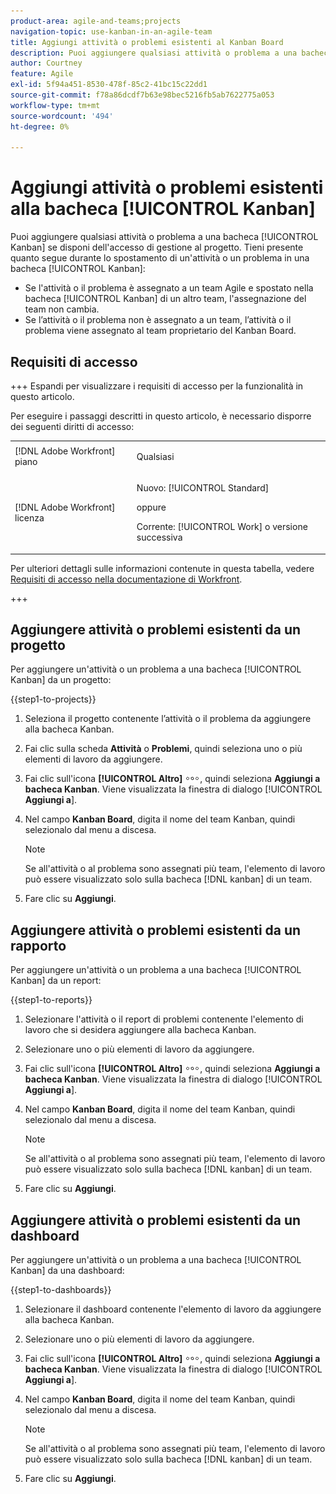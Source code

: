 ```yaml
---
product-area: agile-and-teams;projects
navigation-topic: use-kanban-in-an-agile-team
title: Aggiungi attività o problemi esistenti al Kanban Board
description: Puoi aggiungere qualsiasi attività o problema a una bacheca Kanban se disponi dell’accesso Gestisci al progetto.
author: Courtney
feature: Agile
exl-id: 5f94a451-8530-478f-85c2-41bc15c22dd1
source-git-commit: f78a86dcdf7b63e98bec5216fb5ab7622775a053
workflow-type: tm+mt
source-wordcount: '494'
ht-degree: 0%

---
```


# Aggiungi attività o problemi esistenti alla bacheca [!UICONTROL Kanban]

<!-- Audited: 4/2025 -->

Puoi aggiungere qualsiasi attività o problema a una bacheca [!UICONTROL Kanban] se disponi dell&#39;accesso di gestione al progetto. Tieni presente quanto segue durante lo spostamento di un&#39;attività o un problema in una bacheca [!UICONTROL Kanban]:

* Se l&#39;attività o il problema è assegnato a un team Agile e spostato nella bacheca [!UICONTROL Kanban] di un altro team, l&#39;assegnazione del team non cambia.
* Se l’attività o il problema non è assegnato a un team, l’attività o il problema viene assegnato al team proprietario del Kanban Board.

## Requisiti di accesso

+++ Espandi per visualizzare i requisiti di accesso per la funzionalità in questo articolo.

Per eseguire i passaggi descritti in questo articolo, è necessario disporre dei seguenti diritti di accesso:

<table style="table-layout:auto"> 
 <col> 
 </col> 
 <col> 
 </col> 
 <tbody> 
  <tr> 
   <td role="rowheader">[!DNL Adobe Workfront] piano</td> 
   <td> <p>Qualsiasi</p> </td> 
  </tr> 
  <tr> 
   <td role="rowheader">[!DNL Adobe Workfront] licenza</td> 
   <td> <p>Nuovo: [!UICONTROL Standard]</p> 
   oppure
   <p>Corrente: [!UICONTROL Work] o versione successiva</p> </td> 
  </tr>
 </tbody> 
</table>

Per ulteriori dettagli sulle informazioni contenute in questa tabella, vedere [Requisiti di accesso nella documentazione di Workfront](/help/quicksilver/administration-and-setup/add-users/access-levels-and-object-permissions/access-level-requirements-in-documentation.md).

+++

## Aggiungere attività o problemi esistenti da un progetto

Per aggiungere un&#39;attività o un problema a una bacheca [!UICONTROL Kanban] da un progetto:

{{step1-to-projects}}

1. Seleziona il progetto contenente l’attività o il problema da aggiungere alla bacheca Kanban.
1. Fai clic sulla scheda **Attività** o **Problemi**, quindi seleziona uno o più elementi di lavoro da aggiungere.
1. Fai clic sull&#39;icona **[!UICONTROL Altro]** ![Altro icona](assets/more-icon.png), quindi seleziona **Aggiungi a bacheca Kanban**. Viene visualizzata la finestra di dialogo [!UICONTROL **Aggiungi a**].
1. Nel campo **Kanban Board**, digita il nome del team Kanban, quindi selezionalo dal menu a discesa.

   >[!NOTE]
   >
   >Se all&#39;attività o al problema sono assegnati più team, l&#39;elemento di lavoro può essere visualizzato solo sulla bacheca [!DNL kanban] di un team.
1. Fare clic su **Aggiungi**.

## Aggiungere attività o problemi esistenti da un rapporto

Per aggiungere un&#39;attività o un problema a una bacheca [!UICONTROL Kanban] da un report:

{{step1-to-reports}}

1. Selezionare l&#39;attività o il report di problemi contenente l&#39;elemento di lavoro che si desidera aggiungere alla bacheca Kanban.
1. Selezionare uno o più elementi di lavoro da aggiungere.
1. Fai clic sull&#39;icona **[!UICONTROL Altro]** ![Altro icona](assets/more-icon.png), quindi seleziona **Aggiungi a bacheca Kanban**. Viene visualizzata la finestra di dialogo [!UICONTROL **Aggiungi a**].
1. Nel campo **Kanban Board**, digita il nome del team Kanban, quindi selezionalo dal menu a discesa.

   >[!NOTE]
   >
   >Se all&#39;attività o al problema sono assegnati più team, l&#39;elemento di lavoro può essere visualizzato solo sulla bacheca [!DNL kanban] di un team.
1. Fare clic su **Aggiungi**.


## Aggiungere attività o problemi esistenti da un dashboard

Per aggiungere un&#39;attività o un problema a una bacheca [!UICONTROL Kanban] da una dashboard:

{{step1-to-dashboards}}

1. Selezionare il dashboard contenente l&#39;elemento di lavoro da aggiungere alla bacheca Kanban.
1. Selezionare uno o più elementi di lavoro da aggiungere.
1. Fai clic sull&#39;icona **[!UICONTROL Altro]** ![Altro icona](assets/more-icon.png), quindi seleziona **Aggiungi a bacheca Kanban**. Viene visualizzata la finestra di dialogo [!UICONTROL **Aggiungi a**].
1. Nel campo **Kanban Board**, digita il nome del team Kanban, quindi selezionalo dal menu a discesa.

   >[!NOTE]
   >
   >Se all&#39;attività o al problema sono assegnati più team, l&#39;elemento di lavoro può essere visualizzato solo sulla bacheca [!DNL kanban] di un team.
1. Fare clic su **Aggiungi**.
